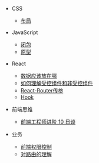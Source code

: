 - CSS

  - [布局](layout.md)

- JavaScript

  - [闭包](closure.md)
  - [原型](prototype.md)
- React
    - [数据应该放在哪](whereToSaveData.md)
    - [如何理解受控组件和非受控组件](controlled&UncontrolledComponents.md)
    - [React-Router传参](passParamsInReact.md)
    - [Hook](hook.md)
- 前端思维
  - [前端工程师进阶 10 日谈](advanced.md)
- 业务
  - [前端权限控制](frontEndPermissionControl.md)
  - [对路由的理解](howToUnderstandRouter.md)
